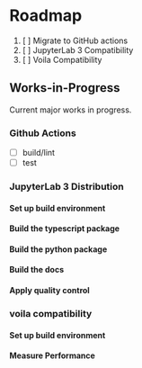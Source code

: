 # Roadmap

1. [ ] Migrate to GitHub actions
1. [ ] JupyterLab 3 Compatibility
1. [ ] Voila Compatibility

## Works-in-Progress

Current major works in progress.

### Github Actions

- [ ] build/lint
- [ ] test

### JupyterLab 3 Distribution

#### Set up build environment

#### Build the typescript package

#### Build the python package

#### Build the docs

#### Apply quality control

### voila compatibility

#### Set up build environment

#### Measure Performance
